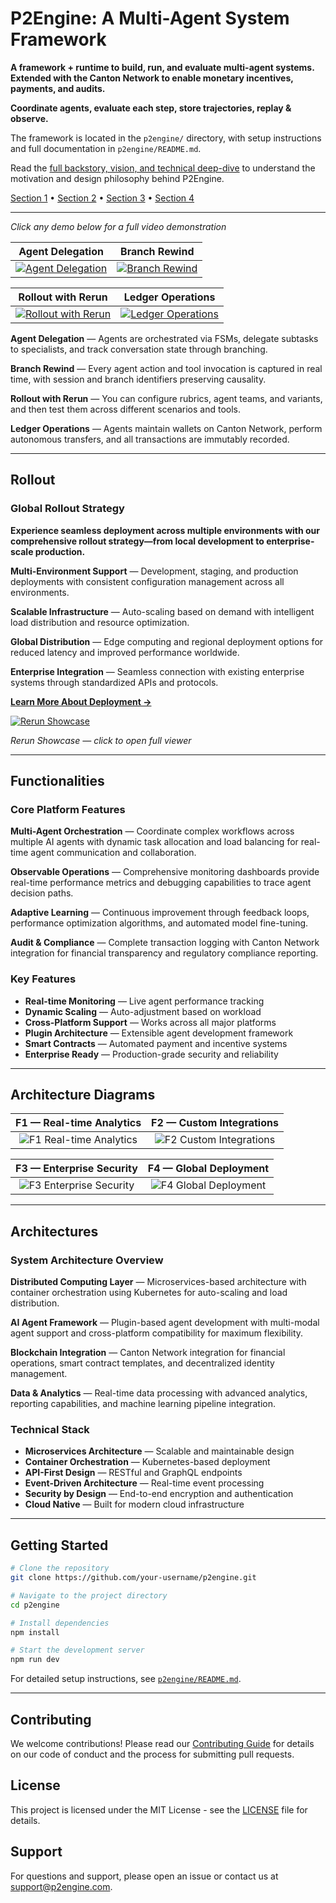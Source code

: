 # P2Engine: A Multi-Agent System Framework

**A framework + runtime to build, run, and evaluate multi-agent systems. Extended with the Canton Network to enable monetary incentives, payments, and audits.**

**Coordinate agents, evaluate each step, store trajectories, replay & observe.**

The framework is located in the `p2engine/` directory, with setup instructions and full documentation in `p2engine/README.md`.

Read the [full backstory, vision, and technical deep-dive](https://www.adamsioud.com/projects/p2engine.html) to understand the motivation and design philosophy behind P2Engine.

[Section 1](#section-1) • [Section 2](#section-2) • [Section 3](#section-3) • [Section 4](#section-4)

---

_Click any demo below for a full video demonstration_

|                                           **Agent Delegation**                                            |                                           **Branch Rewind**                                            |
| :-------------------------------------------------------------------------------------------------------: | :----------------------------------------------------------------------------------------------------: |
| [![Agent Delegation](demos/thumbs/e1_320x180.gif)](https://www.adamsioud.com/projects/p2engine.html?v=e1) | [![Branch Rewind](demos/thumbs/e2_320x180.gif)](https://www.adamsioud.com/projects/p2engine.html?v=e2) |

|                                           **Rollout with Rerun**                                            |                                           **Ledger Operations**                                            |
| :---------------------------------------------------------------------------------------------------------: | :--------------------------------------------------------------------------------------------------------: |
| [![Rollout with Rerun](demos/thumbs/e3_320x180.gif)](https://www.adamsioud.com/projects/p2engine.html?v=e3) | [![Ledger Operations](demos/thumbs/e4_320x180.gif)](https://www.adamsioud.com/projects/p2engine.html?v=e4) |

**Agent Delegation** — Agents are orchestrated via FSMs, delegate subtasks to specialists, and track conversation state through branching.

**Branch Rewind** — Every agent action and tool invocation is captured in real time, with session and branch identifiers preserving causality.

**Rollout with Rerun** — You can configure rubrics, agent teams, and variants, and then test them across different scenarios and tools.

**Ledger Operations** — Agents maintain wallets on Canton Network, perform autonomous transfers, and all transactions are immutably recorded.

---

## Rollout

### Global Rollout Strategy

**Experience seamless deployment across multiple environments with our comprehensive rollout strategy—from local development to enterprise-scale production.**

**Multi-Environment Support** — Development, staging, and production deployments with consistent configuration management across all environments.

**Scalable Infrastructure** — Auto-scaling based on demand with intelligent load distribution and resource optimization.

**Global Distribution** — Edge computing and regional deployment options for reduced latency and improved performance worldwide.

**Enterprise Integration** — Seamless connection with existing enterprise systems through standardized APIs and protocols.

**[Learn More About Deployment →](#deployment)**

[![Rerun Showcase](demos/rollout_rerun_showcase_4x_short.gif)](https://www.adamsioud.com/projects/p2engine.html?v=hero)

_Rerun Showcase — click to open full viewer_

---

## Functionalities

### Core Platform Features

**Multi-Agent Orchestration** — Coordinate complex workflows across multiple AI agents with dynamic task allocation and load balancing for real-time agent communication and collaboration.

**Observable Operations** — Comprehensive monitoring dashboards provide real-time performance metrics and debugging capabilities to trace agent decision paths.

**Adaptive Learning** — Continuous improvement through feedback loops, performance optimization algorithms, and automated model fine-tuning.

**Audit & Compliance** — Complete transaction logging with Canton Network integration for financial transparency and regulatory compliance reporting.

### Key Features

- **Real-time Monitoring** — Live agent performance tracking
- **Dynamic Scaling** — Auto-adjustment based on workload
- **Cross-Platform Support** — Works across all major platforms
- **Plugin Architecture** — Extensible agent development framework
- **Smart Contracts** — Automated payment and incentive systems
- **Enterprise Ready** — Production-grade security and reliability

---

## Architecture Diagrams

|                         **F1 — Real-time Analytics**                         |                          **F2 — Custom Integrations**                          |
| :--------------------------------------------------------------------------: | :----------------------------------------------------------------------------: |
| ![F1 Real-time Analytics](p2engine/docs/architecture/execution-sequence.png) | ![F2 Custom Integrations](p2engine/docs/architecture/observability-events.png) |

|                        **F3 — Enterprise Security**                         |                        **F4 — Global Deployment**                        |
| :-------------------------------------------------------------------------: | :----------------------------------------------------------------------: |
| ![F3 Enterprise Security](p2engine/docs/architecture/orchestration-fsm.png) | ![F4 Global Deployment](p2engine/docs/architecture/transaction_flow.png) |

---

## Architectures

### System Architecture Overview

**Distributed Computing Layer** — Microservices-based architecture with container orchestration using Kubernetes for auto-scaling and load distribution.

**AI Agent Framework** — Plugin-based agent development with multi-modal agent support and cross-platform compatibility for maximum flexibility.

**Blockchain Integration** — Canton Network integration for financial operations, smart contract templates, and decentralized identity management.

**Data & Analytics** — Real-time data processing with advanced analytics, reporting capabilities, and machine learning pipeline integration.

### Technical Stack

- **Microservices Architecture** — Scalable and maintainable design
- **Container Orchestration** — Kubernetes-based deployment
- **API-First Design** — RESTful and GraphQL endpoints
- **Event-Driven Architecture** — Real-time event processing
- **Security by Design** — End-to-end encryption and authentication
- **Cloud Native** — Built for modern cloud infrastructure

---

## Getting Started

```bash
# Clone the repository
git clone https://github.com/your-username/p2engine.git

# Navigate to the project directory
cd p2engine

# Install dependencies
npm install

# Start the development server
npm run dev
```

For detailed setup instructions, see [`p2engine/README.md`](p2engine/README.md).

---

## Contributing

We welcome contributions! Please read our [Contributing Guide](CONTRIBUTING.md) for details on our code of conduct and the process for submitting pull requests.

## License

This project is licensed under the MIT License - see the [LICENSE](LICENSE) file for details.

## Support

For questions and support, please open an issue or contact us at [support@p2engine.com](mailto:support@p2engine.com).
